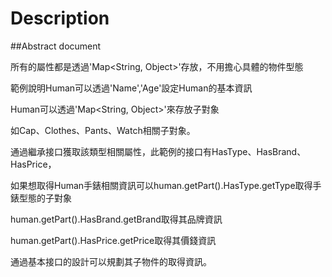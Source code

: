 # Description

##Abstract document

所有的屬性都是透過'Map<String, Object>'存放，不用擔心具體的物件型態

範例說明Human可以透過'Name','Age'設定Human的基本資訊

Human可以透過'Map<String, Object>'來存放子對象

如Cap、Clothes、Pants、Watch相關子對象。

通過繼承接口獲取該類型相關屬性，此範例的接口有HasType、HasBrand、HasPrice，

如果想取得Human手錶相關資訊可以human.getPart().HasType.getType取得手錶型態的子對象

human.getPart().HasBrand.getBrand取得其品牌資訊

human.getPart().HasPrice.getPrice取得其價錢資訊

通過基本接口的設計可以規劃其子物件的取得資訊。


